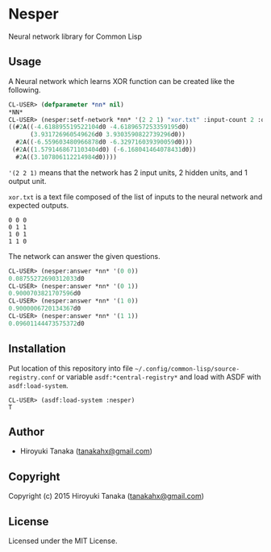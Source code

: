 # Nesper

Neural network library for Common Lisp

## Usage

A Neural network which learns XOR function can be created like the following.

```lisp
CL-USER> (defparameter *nn* nil)
*NN*
CL-USER> (nesper:setf-network *nn* '(2 2 1) "xor.txt" :input-count 2 :output-count 1 :learning-count 50000)
((#2A((-4.618895519522104d0 -4.6189657253359195d0)
      (3.931726960549626d0 3.9303590822739296d0))
  #2A((-6.559603480966878d0 -6.329716039390059d0)))
 (#2A((1.5791468671103404d0) (-6.168041464078431d0))
  #2A((3.107806112214984d0))))
```

`'(2 2 1)` means that the network has 2 input units, 2 hidden units, and 1 output unit.

`xor.txt` is a text file composed of the list of inputs to the neural network and expected outputs.

```
0 0 0
0 1 1
1 0 1
1 1 0
```

The network can answer the given questions.

```lisp
CL-USER> (nesper:answer *nn* '(0 0))
0.08755272690312033d0
CL-USER> (nesper:answer *nn* '(0 1))
0.9000703821707596d0
CL-USER> (nesper:answer *nn* '(1 0))
0.9000006720134367d0
CL-USER> (nesper:answer *nn* '(1 1))
0.09601144473575372d0
```

## Installation

Put location of this repository into file `~/.config/common-lisp/source-registry.conf` or variable `asdf:*central-registry*` and load with ASDF with `asdf:load-system`.

```console
CL-USER> (asdf:load-system :nesper)
T
```

## Author

* Hiroyuki Tanaka (tanakahx@gmail.com)

## Copyright

Copyright (c) 2015 Hiroyuki Tanaka (tanakahx@gmail.com)

## License

Licensed under the MIT License.

